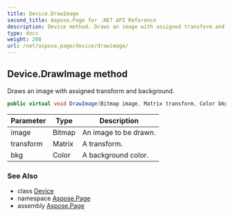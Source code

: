 ```yaml
---
title: Device.DrawImage
second_title: Aspose.Page for .NET API Reference
description: Device method. Draws an image with assigned transform and background
type: docs
weight: 200
url: /net/aspose.page/device/drawimage/
---
```

## Device.DrawImage method

Draws an image with assigned transform and background.

```csharp
public virtual void DrawImage(Bitmap image, Matrix transform, Color bkg)
```

| Parameter | Type | Description |
| --- | --- | --- |
| image | Bitmap | An image to be drawn. |
| transform | Matrix | A transform. |
| bkg | Color | A background color. |

### See Also

* class [Device](../)
* namespace [Aspose.Page](../../device/)
* assembly [Aspose.Page](../../../)


